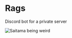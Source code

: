 # Rags
Discord bot for a private server

![Saitama being weird](https://wallsdesk.com/wp-content/uploads/2017/01/Saitama-Widescreen-.jpg)
